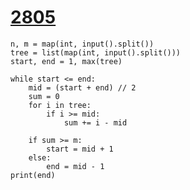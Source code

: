 # [2805](https://www.acmicpc.net/problem/2805)

```
n, m = map(int, input().split())
tree = list(map(int, input().split()))
start, end = 1, max(tree)

while start <= end:
    mid = (start + end) // 2
    sum = 0
    for i in tree:
        if i >= mid:
            sum += i - mid
        
    if sum >= m:
        start = mid + 1
    else:
        end = mid - 1
print(end)
```

